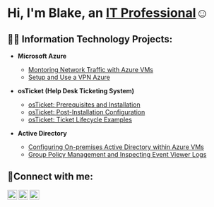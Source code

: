 <h1>Hi, I'm Blake, an <a href="https://linkedin.com/in/Josh">IT Professional</a>☺</h1>

<h2>👨‍💻 Information Technology Projects:</h2>

- <b> Microsoft Azure </b>
  - [Montoring Network Traffic with Azure  VMs](https://github.com/blake122096/Azure-Compute-Networking)
  - [Setup and Use a VPN Azure](https://github.com/blake122096/post-install-config)
 

- <b>osTicket (Help Desk Ticketing System)</b>
  - [osTicket: Prerequisites and Installation](https://github.com/blake122096/osticket-prereqs)
  - [osTicket: Post-Installation Configuration](https://github.com/blake122096/post-install-config)
  - [osTicket: Ticket Lifecycle Examples](https://github.com/blake122096/ticket-lifecycle/tree/main)

- <b>Active Directory </b>
  - [Configuring On-premises Active Directory within Azure VMs](https://github.com/blake122096/configure-ad)
  - [Group Policy Management and Inspecting Event Viewer Logs ](https://github.com/blake122096/gpm-eventvwr)

<h2>🤳Connect with me:</h2>

[<img align="left" alt="Josh | Twitter" width="22px" src="https://cdn.jsdelivr.net/npm/simple-icons@v3/icons/twitter.svg" />][twitter]
[<img align="left" alt="Josh | LinkedIn" width="22px" src="https://cdn.jsdelivr.net/npm/simple-icons@v3/icons/linkedin.svg" />][linkedin]
[<img align="left" alt="Josh | Instagram" width="22px" src="https://cdn.jsdelivr.net/npm/simple-icons@v3/icons/instagram.svg" />][instagram]

[twitter]: https://twitter.com/Josh
[instagram]: https://www.instagram.com/Josh
[linkedin]: https://linkedin.com/in/Josh
